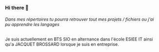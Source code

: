 ### Hi there 👋

###### Dans mes répertoires tu pourra retrouver tout mes projets / fichiers ou j'ai pu apprendre les langages
Je suis actuellement en BTS SIO en alternance dans l'école ESIEE IT ainsi qu'a JACQUET BROSSARD lorsque je suis en entreprise.


<!--
**MoutonJ78/MoutonJ78** is a ✨ _special_ ✨ repository because its `README.md` (this file) appears on your GitHub profile.

Here are some ideas to get you started:

- 🔭 I’m currently working on ...
- 🌱 I’m currently learning ...
- 👯 I’m looking to collaborate on ...
- 🤔 I’m looking for help with ...
- 💬 Ask me about ...
- 📫 How to reach me: ...
- 😄 Pronouns: ...
- ⚡ Fun fact: ...
-->
